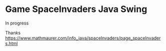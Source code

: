 # Game SpaceInvaders Java Swing
In progress


Thanks https://www.mathmaurer.com/info_java/spaceInvaders/page_spaceInvaders.html
